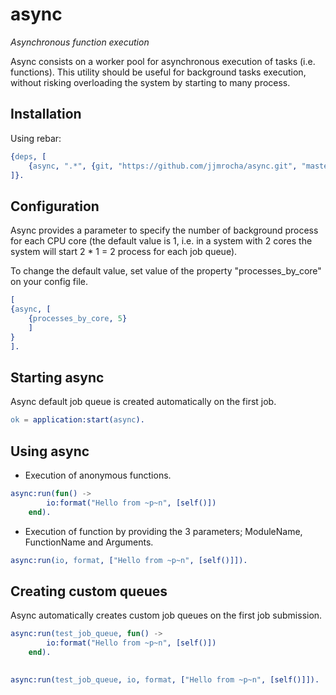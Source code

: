 async
=====
*Asynchronous function execution*

Async consists on a worker pool for asynchronous execution of tasks (i.e. functions).
This utility should be useful for background tasks execution, without risking overloading the system by starting to many process.


Installation
------------

Using rebar:

```erlang
{deps, [
	{async, ".*", {git, "https://github.com/jjmrocha/async.git", "master"}}
]}.
```


Configuration
-------------

Async provides a parameter to specify the number of background process for each CPU core (the default value is 1, i.e. in a system with 2 cores the system will start 2 * 1 = 2 process for each job queue).

To change the default value, set value of the property "processes_by_core" on your config file.

```erlang
[
{async, [
	{processes_by_core, 5}
	]
}
].
```


Starting async
--------------

Async default job queue is created automatically on the first job.


```erlang
ok = application:start(async).
```


Using async
-----------

* Execution of anonymous functions.
```erlang
async:run(fun() ->
		io:format("Hello from ~p~n", [self()])
	end).
```

* Execution of function by providing the 3 parameters; ModuleName, FunctionName and Arguments.
```erlang
async:run(io, format, ["Hello from ~p~n", [self()]]).
```


Creating custom queues
----------------------

Async automatically creates custom job queues on the first job submission.

```erlang
async:run(test_job_queue, fun() ->
		io:format("Hello from ~p~n", [self()])
	end).

	
async:run(test_job_queue, io, format, ["Hello from ~p~n", [self()]]).
```
